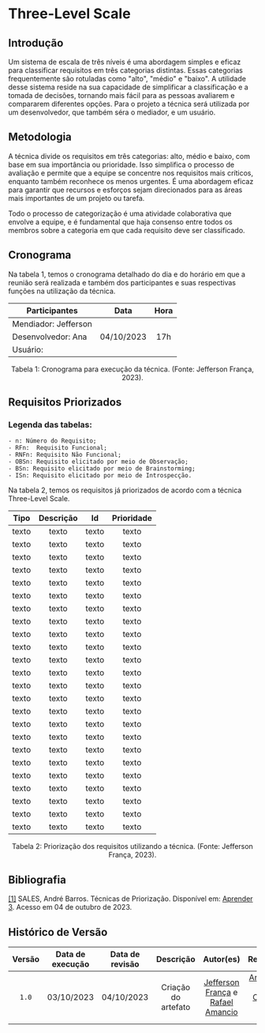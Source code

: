# Three-Level Scale

## Introdução

Um sistema de escala de três níveis é uma abordagem simples e eficaz para classificar requisitos em três categorias distintas. Essas categorias frequentemente são rotuladas como "alto", "médio" e "baixo". A utilidade desse sistema reside na sua capacidade de simplificar a classificação e a tomada de decisões, tornando mais fácil para as pessoas avaliarem e compararem diferentes opções. Para o projeto a técnica será utilizada por um desenvolvedor, que também séra o mediador, e um usuário.

## Metodologia

A técnica divide os requisitos em três categorias: alto, médio e baixo, com base em sua importância ou prioridade. Isso simplifica o processo de avaliação e permite que a equipe se concentre nos requisitos mais críticos, enquanto também reconhece os menos urgentes. É uma abordagem eficaz para garantir que recursos e esforços sejam direcionados para as áreas mais importantes de um projeto ou tarefa.

Todo o processo de categorização é uma atividade colaborativa que envolve a equipe, e é fundamental que haja consenso entre todos os membros sobre a categoria em que cada requisito deve ser classificado.

## Cronograma

Na tabela 1, temos o cronograma detalhado do dia e do horário em que a reunião será realizada e também dos participantes e suas respectivas funções na utilização da técnica.

| Participantes        |    Data    | Hora  |
| -------------------- | :--------: | :---: |
| Mendiador: Jefferson |
| Desenvolvedor: Ana   | 04/10/2023 |  17h  |
| Usuário:             |

<div style="text-align: center">
<p> Tabela 1: Cronograma para execução da técnica. (Fonte: Jefferson França, 2023).</p>
</div>

## Requisitos Priorizados

### Legenda das tabelas:
    - n: Número do Requisito;
    - RFn:  Requisito Funcional;
    - RNFn: Requisito Não Funcional;
    - OBSn: Requisito elicitado por meio de Observação;
    - BSn: Requisito elicitado por meio de Brainstorming;
    - ISn: Requisito elicitado por meio de Introspecção.

Na tabela 2, temos os requisitos já priorizados de acordo com a técnica Three-Level Scale.

| Tipo  | Descrição |  Id   | Prioridade |
| :---: | :-------: | :---: | :--------: |
| texto |   texto   | texto |   texto    |
| texto |   texto   | texto |   texto    |
| texto |   texto   | texto |   texto    |
| texto |   texto   | texto |   texto    |
| texto |   texto   | texto |   texto    |
| texto |   texto   | texto |   texto    |
| texto |   texto   | texto |   texto    |
| texto |   texto   | texto |   texto    |
| texto |   texto   | texto |   texto    |
| texto |   texto   | texto |   texto    |
| texto |   texto   | texto |   texto    |
| texto |   texto   | texto |   texto    |
| texto |   texto   | texto |   texto    |
| texto |   texto   | texto |   texto    |
| texto |   texto   | texto |   texto    |
| texto |   texto   | texto |   texto    |
| texto |   texto   | texto |   texto    |
| texto |   texto   | texto |   texto    |
| texto |   texto   | texto |   texto    |
| texto |   texto   | texto |   texto    |
| texto |   texto   | texto |   texto    |
| texto |   texto   | texto |   texto    |
| texto |   texto   | texto |   texto    |
| texto |   texto   | texto |   texto    |


<div style="text-align: center">
<p> Tabela 2: Priorização dos requisitos utilizando a técnica. (Fonte: Jefferson França, 2023).</p>
</div>

## Bibliografia

<a id="aa" href="#a">[1]</a> SALES, André Barros. Técnicas de Priorização. Disponível em: [Aprender 3](https://aprender3.unb.br/pluginfile.php/2692778/mod_resource/content/2/PriorizaA%CC%83%C2%A7A%CC%83%C2%A3o%20de%20Req.pdf). Acesso em 04 de outubro de 2023.

## Histórico de Versão

| Versão | Data de execução | Data de revisão |      Descrição      |                                           Autor(es)                                            |                                                                  Revisor(es)                                                                   |
| :----: | :--------------: | :-------------: | :-----------------: | :--------------------------------------------------------------------------------------------: | :--------------------------------------------------------------------------------------------------------------------------------------------: |
| `1.0`  |    03/10/2023    |   04/10/2023    | Criação do artefato | [Jefferson França](https://github.com/Frans6) e [Rafael Amancio](https://github.com/Rafael-gc) | [Ana Rocha](https://github.com/anaaroch), [Shaíne Oliveira](https://github.com/ShaineOliveira) e [Yago Passos](https://github.com/yagompassos) |

